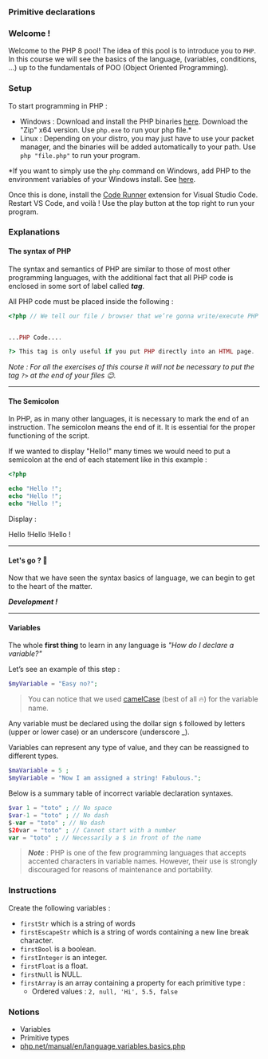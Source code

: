 ### Primitive declarations

### Welcome !

Welcome to the PHP 8 pool! The idea of this pool is to introduce you to `PHP`.
In this course we will see the basics of the language, (variables, conditions, ...) up to the fundamentals of POO (Object Oriented Programming).

### Setup

To start programming in PHP :
- Windows : Download and install the PHP binaries [here](https://windows.php.net/download/). Download the "Zip" x64 version.
Use `php.exe` to run your php file.*
- Linux : Depending on your distro, you may just have to use your packet manager, and the binaries will be added automatically to your path. Use `php "file.php"` to run your program.

*If you want to simply use the `php` command on Windows, add PHP to the environment variables of your Windows install. See [here](https://www.php.net/manual/en/faq.installation.php#faq.installation.addtopath).

Once this is done, install the [Code Runner](https://marketplace.visualstudio.com/items?itemName=formulahendry.code-runner) extension for Visual Studio Code. Restart VS Code, and voilà ! Use the play button at the top right to run your program.

### Explanations

#### The syntax of PHP

The syntax and semantics of PHP are similar to those of most other programming languages, with the additional fact that all PHP code is enclosed in some sort of label called **_tag_**.

All PHP code must be placed inside the following :

```php
<?php // We tell our file / browser that we’re gonna write/execute PHP code


...PHP Code....

?> This tag is only useful if you put PHP directly into an HTML page.
```

_Note : For all the exercises of this course it will not be necessary to put the tag `?>` at the end of your files 😉._

---

#### The Semicolon

In PHP, as in many other languages, it is necessary to mark the end of an instruction.
The semicolon means the end of it. It is essential for the proper functioning of the script.

If we wanted to display "Hello!" many times we would need to put a semicolon at the end of each statement like in this
example :

```php
<?php

echo "Hello !";
echo "Hello !";
echo "Hello !";
```

Display :

Hello !Hello !Hello !

---

#### Let's go ? 🙌

Now that we have seen the syntax basics of language, we can begin to get to the heart of the matter.

**_Development !_**

---

#### Variables

The whole **first thing** to learn in any language is _"How do I declare a variable?"_

Let’s see an example of this step :

```php
$myVariable = "Easy no?";
```

> You can notice that we used [camelCase](https://en.wikipedia.org/wiki/Camel_case) (best of all 🔥) for the variable name.

Any variable must be declared using the dollar sign `$` followed by letters (upper or lower case) or an underscore (underscore \_).

Variables can represent any type of value, and they can be reassigned to different types.

```php
$maVariable = 5 ;
$myVariable = "Now I am assigned a string! Fabulous.";
```

Below is a summary table of incorrect variable declaration syntaxes.

```php
$var 1 = "toto" ; // No space
$var-1 = "toto" ; // No dash
$-var = "toto" ; // No dash
$20var = "toto" ; // Cannot start with a number
var = "toto" ; // Necessarily a $ in front of the name
```

> **_Note_** : PHP is one of the few programming languages ​​that accepts accented characters in variable names. However, their use is strongly discouraged for reasons of maintenance and portability.

### Instructions

Create the following variables :

- `firstStr` which is a string of words
- `firstEscapeStr` which is a string of words containing a new line break character.
- `firstBool` is a boolean.
- `firstInteger` is an integer.
- `firstFloat` is a float.
- `firstNull` is NULL.
- `firstArray` is an array containing a property for each primitive type :
  - Ordered values : `2, null, 'Hi', 5.5, false`

### Notions

- Variables
- Primitive types
- [php.net/manual/en/language.variables.basics.php](https://php.net/manual/en/language.variables.basics.php)
